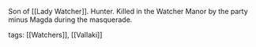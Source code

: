 Son of [[Lady Watcher]]. Hunter. Killed in the Watcher Manor by the party minus Magda during the masquerade.

tags: [[Watchers]], [[Vallaki]]